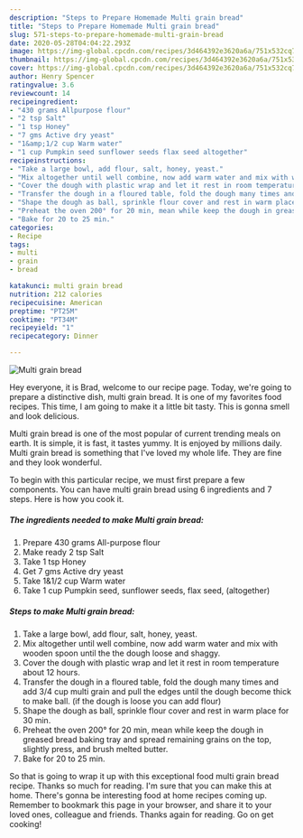 ```yaml
---
description: "Steps to Prepare Homemade Multi grain bread"
title: "Steps to Prepare Homemade Multi grain bread"
slug: 571-steps-to-prepare-homemade-multi-grain-bread
date: 2020-05-28T04:04:22.293Z
image: https://img-global.cpcdn.com/recipes/3d464392e3620a6a/751x532cq70/multi-grain-bread-recipe-main-photo.jpg
thumbnail: https://img-global.cpcdn.com/recipes/3d464392e3620a6a/751x532cq70/multi-grain-bread-recipe-main-photo.jpg
cover: https://img-global.cpcdn.com/recipes/3d464392e3620a6a/751x532cq70/multi-grain-bread-recipe-main-photo.jpg
author: Henry Spencer
ratingvalue: 3.6
reviewcount: 14
recipeingredient:
- "430 grams Allpurpose flour"
- "2 tsp Salt"
- "1 tsp Honey"
- "7 gms Active dry yeast"
- "1&amp;1/2 cup Warm water"
- "1 cup Pumpkin seed sunflower seeds flax seed altogether"
recipeinstructions:
- "Take a large bowl, add flour, salt, honey, yeast."
- "Mix altogether until well combine, now add warm water and mix with wooden spoon until the the dough loose and shaggy."
- "Cover the dough with plastic wrap and let it rest in room temperature about 12 hours."
- "Transfer the dough in a floured table, fold the dough many times and add 3/4 cup multi grain and pull the edges until the dough become thick to make ball. (if the dough is loose you can add flour)"
- "Shape the dough as ball, sprinkle flour cover and rest in warm place for 30 min."
- "Preheat the oven 200° for 20 min, mean while keep the dough in greased bread baking tray and spread remaining grains on the top, slightly press, and brush melted butter."
- "Bake for 20 to 25 min."
categories:
- Recipe
tags:
- multi
- grain
- bread

katakunci: multi grain bread 
nutrition: 212 calories
recipecuisine: American
preptime: "PT25M"
cooktime: "PT34M"
recipeyield: "1"
recipecategory: Dinner

---
```



![Multi grain bread](https://img-global.cpcdn.com/recipes/3d464392e3620a6a/751x532cq70/multi-grain-bread-recipe-main-photo.jpg)

Hey everyone, it is Brad, welcome to our recipe page. Today, we're going to prepare a distinctive dish, multi grain bread. It is one of my favorites food recipes. This time, I am going to make it a little bit tasty. This is gonna smell and look delicious.

Multi grain bread is one of the most popular of current trending meals on earth. It is simple, it is fast, it tastes yummy. It is enjoyed by millions daily. Multi grain bread is something that I've loved my whole life. They are fine and they look wonderful.




To begin with this particular recipe, we must first prepare a few components. You can have multi grain bread using 6 ingredients and 7 steps. Here is how you cook it.

<!--inarticleads1-->

##### The ingredients needed to make Multi grain bread:

1. Prepare 430 grams All-purpose flour
1. Make ready 2 tsp Salt
1. Take 1 tsp Honey
1. Get 7 gms Active dry yeast
1. Take 1&amp;1/2 cup Warm water
1. Take 1 cup Pumpkin seed, sunflower seeds, flax seed, (altogether)




<!--inarticleads2-->

##### Steps to make Multi grain bread:

1. Take a large bowl, add flour, salt, honey, yeast.
1. Mix altogether until well combine, now add warm water and mix with wooden spoon until the the dough loose and shaggy.
1. Cover the dough with plastic wrap and let it rest in room temperature about 12 hours.
1. Transfer the dough in a floured table, fold the dough many times and add 3/4 cup multi grain and pull the edges until the dough become thick to make ball. (if the dough is loose you can add flour)
1. Shape the dough as ball, sprinkle flour cover and rest in warm place for 30 min.
1. Preheat the oven 200° for 20 min, mean while keep the dough in greased bread baking tray and spread remaining grains on the top, slightly press, and brush melted butter.
1. Bake for 20 to 25 min.




So that is going to wrap it up with this exceptional food multi grain bread recipe. Thanks so much for reading. I'm sure that you can make this at home. There's gonna be interesting food at home recipes coming up. Remember to bookmark this page in your browser, and share it to your loved ones, colleague and friends. Thanks again for reading. Go on get cooking!
